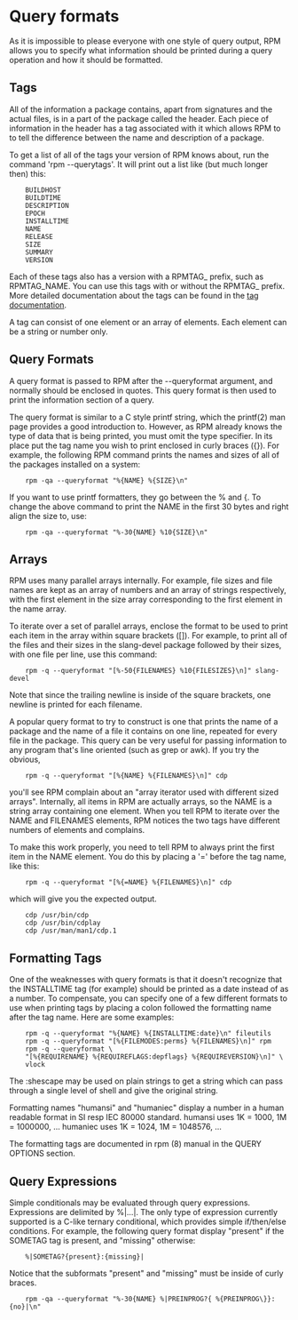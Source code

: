 # Query formats

As it is impossible to please everyone with one style of query output, RPM
allows you to specify what information should be printed during a query
operation and how it should be formatted.

## Tags

All of the information a package contains, apart from signatures and the
actual files, is in a part of the package called the header. Each piece
of information in the header has a tag associated with it which allows
RPM to to tell the difference between the name and description of a
package.

To get a list of all of the tags your version of RPM knows about, run the
command 'rpm --querytags'. It will print out a list like (but much longer
then) this:

```
    BUILDHOST
    BUILDTIME
    DESCRIPTION
    EPOCH
    INSTALLTIME
    NAME
    RELEASE
    SIZE
    SUMMARY
    VERSION
```

Each of these tags also has a version with a RPMTAG_ prefix, such as
RPMTAG_NAME. You can use this tags with or without the RPMTAG_ prefix.
More detailed documentation about the tags can be found in the
[tag documentation](tags.md).

A tag can consist of one element or an array of elements. Each element can
be a string or number only.

## Query Formats

A query format is passed to RPM after the --queryformat argument, and normally
should be enclosed in quotes. This query format is then used to print
the information section of a query.

The query format is similar to a C style printf string, which the printf(2)
man page provides a good introduction to. However, as RPM already knows the
type of data that is being printed, you must omit the type specifier. In
its place put the tag name you wish to print enclosed in curly braces
({}). For example, the following RPM command prints the names and sizes
of all of the packages installed on a system:

```
    rpm -qa --queryformat "%{NAME} %{SIZE}\n"
```

If you want to use printf formatters, they go between the % and {. To
change the above command to print the NAME in the first 30 bytes and
right align the size to, use:

```
    rpm -qa --queryformat "%-30{NAME} %10{SIZE}\n"
```

## Arrays

RPM uses many parallel arrays internally. For example, file sizes and 
file names are kept as an array of numbers and an array of strings
respectively, with the first element in the size array corresponding
to the first element in the name array. 

To iterate over a set of parallel arrays, enclose the format to be used
to print each item in the array within square brackets ([]). For example,
to print all of the files and their sizes in the slang-devel package
followed by their sizes, with one file per line, use this command:

```
    rpm -q --queryformat "[%-50{FILENAMES} %10{FILESIZES}\n]" slang-devel
```

Note that since the trailing newline is inside of the square brackets, one
newline is printed for each filename.

A popular query format to try to construct is one that prints the
name of a package and the name of a file it contains on one line, 
repeated for every file in the package. This query can be very useful
for passing information to any program that's line oriented (such as
grep or awk). If you try the obvious,

```
    rpm -q --queryformat "[%{NAME} %{FILENAMES}\n]" cdp
```

you'll see RPM complain about an "array iterator used with different
sized arrays". Internally, all items in RPM are actually arrays, so the
NAME is a string array containing one element. When you tell RPM to iterate
over the NAME and FILENAMES elements, RPM notices the two tags have
different numbers of elements and complains.

To make this work properly, you need to tell RPM to always print the first
item in the NAME element. You do this by placing a '=' before the tag
name, like this:

```
    rpm -q --queryformat "[%{=NAME} %{FILENAMES}\n]" cdp
```

which will give you the expected output.

```
    cdp /usr/bin/cdp
    cdp /usr/bin/cdplay
    cdp /usr/man/man1/cdp.1
```

## Formatting Tags

One of the weaknesses with query formats is that it doesn't recognize
that the INSTALLTIME tag (for example) should be printed as a date instead
of as a number. To compensate, you can specify one of a few different
formats to use when printing tags by placing a colon followed the formatting 
name after the tag name. Here are some examples:

```
    rpm -q --queryformat "%{NAME} %{INSTALLTIME:date}\n" fileutils
    rpm -q --queryformat "[%{FILEMODES:perms} %{FILENAMES}\n]" rpm
    rpm -q --queryformat \
	"[%{REQUIRENAME} %{REQUIREFLAGS:depflags} %{REQUIREVERSION}\n]" \
	vlock
```

The :shescape may be used on plain strings to get a string which can pass
through a single level of shell and give the original string.

Formatting names "humansi" and "humaniec" display a number in a human
readable format in SI resp IEC 80000 standard.
humansi uses 1K = 1000, 1M = 1000000, ...
humaniec uses 1K = 1024, 1M = 1048576, ...

The formatting tags are documented in rpm (8) manual in the QUERY OPTIONS
section.

## Query Expressions

Simple conditionals may be evaluated through query expressions. Expressions
are delimited by %|...|. The only type of expression currently supported
is a C-like ternary conditional, which provides simple if/then/else
conditions. For example, the following query format display "present" if
the SOMETAG tag is present, and "missing" otherwise:

```
    %|SOMETAG?{present}:{missing}|
```

Notice that the subformats "present" and "missing" must be inside of curly
braces.

```
    rpm -qa --queryformat "%-30{NAME} %|PREINPROG?{ %{PREINPROG\}}:{no}|\n"
```
